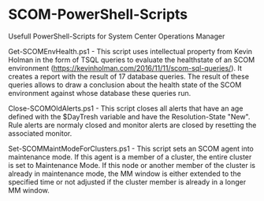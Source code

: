 # SCOM-PowerShell-Scripts
Usefull PowerShell-Scripts for System Center Operations Manager

Get-SCOMEnvHealth.ps1 - This script uses intellectual property from Kevin Holman in the form of TSQL queries to evaluate 
the healthstate of an SCOM environment (https://kevinholman.com/2016/11/11/scom-sql-queries/).
It creates a report with the result of 17 database queries. The result of these queries allows to draw 
a conclusion about the health state of the SCOM environment against whose database these queries run.

Close-SCOMOldAlerts.ps1 - This script closes all alerts that have an age defined with the $DayTresh variable and have the 
Resolution-State "New". Rule alerts are normaly closed and monitor alerts are closed by resetting 
the associated monitor.

Set-SCOMMaintModeForClusters.ps1 - This script sets an SCOM agent into maintenance mode. If this agent is a member of a 
cluster, the entire cluster is set to Maintenance Mode. If this node or another member of the cluster is already in maintenance
mode, the MM window is either extended to the specified time or not adjusted if the cluster member is already in a longer MM window.
